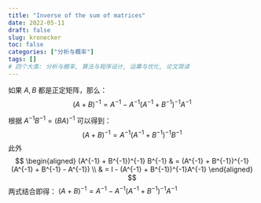 ```yaml
---
title: "Inverse of the sum of matrices"
date: 2022-05-11
draft: false
slug: kronecker
toc: false
categories: ["分析与概率"]
tags: []
# 四个大类: 分析与概率, 算法与程序设计, 运筹与优化, 论文简读
---
```




如果 $A, B$ 都是正定矩阵，那么：
$$
(A + B)^{-1} = A^{-1}-A^{-1}(A^{-1} + B^{-1})^{-1}A^{-1}
$$


根据 $A^{-1}B^{-1}=(BA)^{-1}$ 可以得到：
$$
(A + B)^{-1} = A^{-1} (A^{-1} + B^{-1})^{-1} B^{-1}
$$
此外
$$
\begin{aligned}
(A^{-1} + B^{-1})^{-1} B^{-1} & = (A^{-1} + B^{-1})^{-1} (A^{-1} + B^{-1} - A^{-1}) \\
& = I - (A^{-1} + B^{-1})^{-1}A^{-1}
\end{aligned}
$$
两式结合即得： $(A + B)^{-1} = A^{-1}-A^{-1}(A^{-1} + B^{-1})^{-1}A^{-1}$